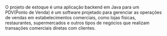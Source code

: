 O projeto de estoque é uma aplicação backend em Java para um PDV(Ponto de Venda) é um software projetado 
para gerenciar as operações de vendas em estabelecimentos comerciais, como lojas físicas, restaurantes, 
supermercados e outros tipos de negócios que realizam transações comerciais diretas com clientes.
